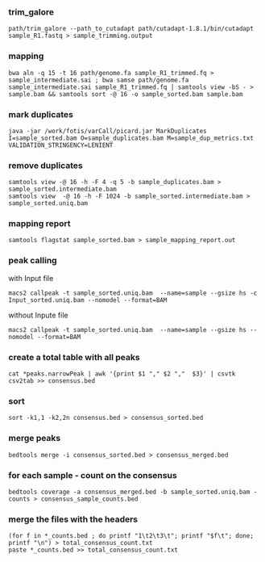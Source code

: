 ### trim_galore
```
path/trim_galore --path_to_cutadapt path/cutadapt-1.8.1/bin/cutadapt sample_R1.fastq > sample_trimming.output
```
### mapping
```
bwa aln -q 15 -t 16 path/genome.fa sample_R1_trimmed.fq > sample_intermediate.sai ; bwa samse path/genome.fa sample_intermediate.sai sample_R1_trimmed.fq | samtools view -bS - > sample.bam && samtools sort -@ 16 -o sample_sorted.bam sample.bam 
```
### mark duplicates
```
java -jar /work/fotis/varCall/picard.jar MarkDuplicates  I=sample_sorted.bam O=sample_duplicates.bam M=sample_dup_metrics.txt VALIDATION_STRINGENCY=LENIENT 
```
### remove duplicates
```
samtools view -@ 16 -h -F 4 -q 5 -b sample_duplicates.bam > sample_sorted.intermediate.bam 
samtools view  -@ 16 -h -F 1024 -b sample_sorted.intermediate.bam > sample_sorted.uniq.bam 
```
### mapping report
```
samtools flagstat sample_sorted.bam > sample_mapping_report.out
```
### peak calling
with Input file
```
macs2 callpeak -t sample_sorted.uniq.bam  --name=sample --gsize hs -c Input_sorted.uniq.bam --nomodel --format=BAM
```
without Inpute file
```
macs2 callpeak -t sample_sorted.uniq.bam  --name=sample --gsize hs --nomodel --format=BAM
```
### create a total table with all peaks
```
cat *peaks.narrowPeak | awk '{print $1 "," $2 ","  $3}' | csvtk csv2tab >> consensus.bed
```
### sort
```
sort -k1,1 -k2,2n consensus.bed > consensus_sorted.bed
```
### merge peaks
```
bedtools merge -i consensus_sorted.bed > consensus_merged.bed
```
### for each sample - count on the consensus
```
bedtools coverage -a consensus_merged.bed -b sample_sorted.uniq.bam -counts > consensus_sample_counts.bed  
```
### merge the files with the headers
```
(for f in *_counts.bed ; do printf "1\t2\t3\t"; printf "$f\t"; done; printf "\n") > total_consensus_count.txt
paste *_counts.bed >> total_consensus_count.txt
```
